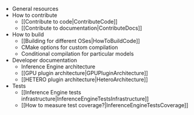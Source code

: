 * General resources
* How to contribute
    * [[Contribute to code|ContributeCode]]
    * [[Contribute to documentation|ContributeDocs]]
* How to build
    * [[Building for different OSes|HowToBuildCode]]
    * CMake options for custom compilation
    * Conditional compilation for particular models
* Developer documentation
    * Inference Engine architecture
    * [[GPU plugin architecture|GPUPluginArchitecture]]
    * [[HETERO plugin architecture|HeteroArchitecture]]
* Tests
    * [[Inference Engine tests infrastructure|InferenceEngineTestsInfrastructure]]
    * [[How to measure test coverage?|InferenceEngineTestsCoverage]]